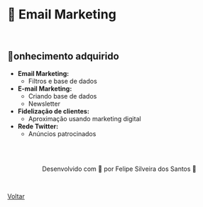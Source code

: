 <h1>📧 Email Marketing</h1>

<br>

<h2> 🧠onhecimento adquirido </h2>

- **Email Marketing:**
  - Filtros e base de dados 
- **E-mail Marketing:**
  - Criando base de dados
  - Newsletter
- **Fidelização de clientes:**
  - Aproximação usando marketing 
  digital
- **Rede Twitter:**
  - Anúncios patrocinados

<br><br>

<p align="center"> Desenvolvido com 💜 por Felipe Silveira dos Santos 👋 <p>

<br>

<a href="./README.md">Voltar</a>